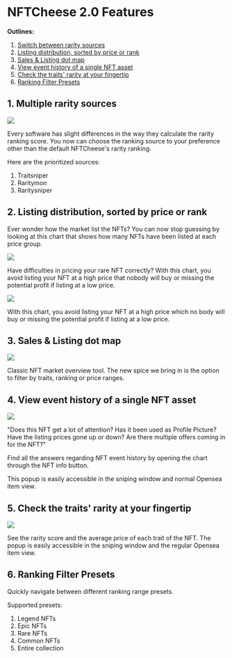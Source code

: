 # NFTCheese 2.0 Features

**Outlines:**

1. [Switch between rarity sources](nftcheese-2.0-features.md#1.-switch-between-rarity-sources)
2. [Listing distribution, sorted by price or rank](nftcheese-2.0-features.md#2.-listing-distribution-sorted-by-price-or-rank)
3. [Sales & Listing dot map](nftcheese-2.0-features.md#3.-sales-and-listing-dot-map)
4. [View event history of a single NFT asset](nftcheese-2.0-features.md#4.-view-event-history-of-a-single-nft-asset)
5. [Check the traits' rarity at your fingertip](nftcheese-2.0-features.md#5.-check-the-traits-rarity-at-your-fingertip)
6. [Ranking Filter Presets](nftcheese-2.0-features.md#6.-ranking-filter-presets)

## 1. **Multiple rarity sources**

![](<../.gitbook/assets/Frame 4790.png>)

Every software has slight differences in the way they calculate the rarity ranking score. You now can choose the ranking source to your preference other than the default NFTCheese's rarity ranking.

Here are the prioritized sources:

1. Traitsniper
2. Raritymon
3. Raritysniper

## 2. Listing distribution, sorted by price or rank

Ever wonder how the market list the NFTs? You can now stop guessing by looking at this chart that shows how many NFTs have been listed at each price group.

![](<../.gitbook/assets/CleanShot 2022-04-16 at 15.49.10.jpg>)

Have difficulties in pricing your rare NFT correctly? With this chart, you avoid listing your NFT at a high price that nobody will buy or missing the potential profit if listing at a low price.

![](<../.gitbook/assets/CleanShot 2022-04-16 at 15.55.55.jpg>)

With this chart, you avoid listing your NFT at a high price which no body will buy or missing the potential profit if listing at a low price.

## 3. Sales & Listing dot map

![](<../.gitbook/assets/CleanShot 2022-04-16 at 15.59.27.jpg>)

Classic NFT market overview tool. The new spice we bring in is the option to filter by traits, ranking or price ranges.

## 4. View event history of a single NFT asset

![](<../.gitbook/assets/Frame 4782.png>)

"Does this NFT get a lot of attention? Has it been used as Profile Picture? Have the listing prices gone up or down? Are there multiple offers coming in for the NFT?"

Find all the answers regarding NFT event history by opening the chart through the NFT info button.

This popup is easily accessible in the sniping window and normal Opensea item view.

## 5. Check the traits' rarity at your fingertip

![](<../.gitbook/assets/Frame 4783.png>)

See the rarity score and the average price of each trait of the NFT. The popup is easily accessible in the sniping window and the regular Opensea item view.

## 6. Ranking Filter Presets

Quickly navigate between different ranking range presets.

Supported presets:

1. Legend NFTs
2. Epic NFTs
3. Rare NFTs
4. Common NFTs
5. Entire collection
